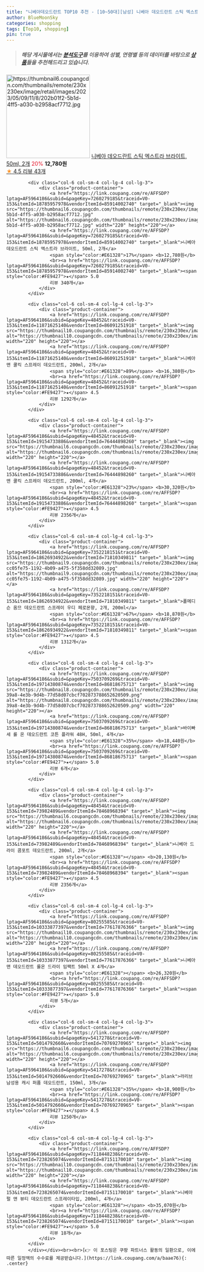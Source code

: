 ```yaml
---
title: "니베아데오드란트 TOP10 추천 - [10~50대][남성] 니베아 데오드란트 스틱 엑스트라 브라이트, 50ml, 2개"
author: BlueMoonSky
categories: shopping
tags: [Top10, shopping]
pin: true
---
```


> ##### 해당 게시물에서는 [**분석도구**](https://itemscout.io/)를 이용하여 **성별**, **연령별** 등의 데이터를 바탕으로 [**상품**](https://link.coupang.com/a/baae76)들을 추천해드리고 있습니다.
<div class="container"><div class="row">
            <div class="col-6 col-sm-4 col-lg-4 col-lg-3">
                <div class="product-container">
                    <a href="https://link.coupang.com/re/AFFSDP?lptag=AF5964186&subid=&pageKey=7260279185&traceid=V0-153&itemId=18785957978&vendorItemId=85914002740" target="_blank"><img src="https://thumbnail6.coupangcdn.com/thumbnails/remote/230x230ex/image/retail/images/2023/05/09/11/8/202b01f2-5b1d-4ff5-a030-b2958acf7712.jpg" alt="https://thumbnail6.coupangcdn.com/thumbnails/remote/230x230ex/image/retail/images/2023/05/09/11/8/202b01f2-5b1d-4ff5-a030-b2958acf7712.jpg" width="220" height="220"></a>
                    <a href="https://link.coupang.com/re/AFFSDP?lptag=AF5964186&subid=&pageKey=7260279185&traceid=V0-153&itemId=18785957978&vendorItemId=85914002740" target="_blank">니베아 데오드란트 스틱 엑스트라 브라이트, 50ml, 2개</a>
                    <span style="color:#E61328">20%</span> <b>12,780원</b>
                    <br><a href="https://link.coupang.com/re/AFFSDP?lptag=AF5964186&subid=&pageKey=7260279185&traceid=V0-153&itemId=18785957978&vendorItemId=85914002740" target="_blank"><span style="color:#FE9427">★</span> 4.5
                    리뷰 43개</a>
                </div>
            </div>
            
            <div class="col-6 col-sm-4 col-lg-4 col-lg-3">
                <div class="product-container">
                    <a href="https://link.coupang.com/re/AFFSDP?lptag=AF5964186&subid=&pageKey=7260279185&traceid=V0-153&itemId=18785957978&vendorItemId=85914002740" target="_blank"><img src="https://thumbnail6.coupangcdn.com/thumbnails/remote/230x230ex/image/retail/images/2023/05/09/11/8/202b01f2-5b1d-4ff5-a030-b2958acf7712.jpg" alt="https://thumbnail6.coupangcdn.com/thumbnails/remote/230x230ex/image/retail/images/2023/05/09/11/8/202b01f2-5b1d-4ff5-a030-b2958acf7712.jpg" width="220" height="220"></a>
                    <a href="https://link.coupang.com/re/AFFSDP?lptag=AF5964186&subid=&pageKey=7260279185&traceid=V0-153&itemId=18785957978&vendorItemId=85914002740" target="_blank">니베아 데오드란트 스틱 엑스트라 브라이트, 50ml, 2개</a>
                    <span style="color:#E61328">17%</span> <b>12,780원</b>
                    <br><a href="https://link.coupang.com/re/AFFSDP?lptag=AF5964186&subid=&pageKey=7260279185&traceid=V0-153&itemId=18785957978&vendorItemId=85914002740" target="_blank"><span style="color:#FE9427">★</span> 5.0
                    리뷰 340개</a>
                </div>
            </div>
            
            <div class="col-6 col-sm-4 col-lg-4 col-lg-3">
                <div class="product-container">
                    <a href="https://link.coupang.com/re/AFFSDP?lptag=AF5964186&subid=&pageKey=48452&traceid=V0-153&itemId=11871625140&vendorItemId=86091251918" target="_blank"><img src="https://thumbnail10.coupangcdn.com/thumbnails/remote/230x230ex/image/vendor_inventory/ffcb/a6c9a3b6a750a6d7ee17e0364f8c94330385768e834d3191ae1a9378dc1a.jpg" alt="https://thumbnail10.coupangcdn.com/thumbnails/remote/230x230ex/image/vendor_inventory/ffcb/a6c9a3b6a750a6d7ee17e0364f8c94330385768e834d3191ae1a9378dc1a.jpg" width="220" height="220"></a>
                    <a href="https://link.coupang.com/re/AFFSDP?lptag=AF5964186&subid=&pageKey=48452&traceid=V0-153&itemId=11871625140&vendorItemId=86091251918" target="_blank">니베아 맨 쿨킥 스프레이 데오드란트, 200ml, 2개</a>
                    <span style="color:#E61328">89%</span> <b>16,380원</b>
                    <br><a href="https://link.coupang.com/re/AFFSDP?lptag=AF5964186&subid=&pageKey=48452&traceid=V0-153&itemId=11871625140&vendorItemId=86091251918" target="_blank"><span style="color:#FE9427">★</span> 4.5
                    리뷰 1292개</a>
                </div>
            </div>
            
            <div class="col-6 col-sm-4 col-lg-4 col-lg-3">
                <div class="product-container">
                    <a href="https://link.coupang.com/re/AFFSDP?lptag=AF5964186&subid=&pageKey=48452&traceid=V0-153&itemId=19154733886&vendorItemId=76444898260" target="_blank"><img src="https://thumbnail6.coupangcdn.com/thumbnails/remote/230x230ex/image/vendor_inventory/9648/0bff3e81d96ea088cb09010f961fddcc05163a60e98dd07c60b95a20af4c.jpg" alt="https://thumbnail6.coupangcdn.com/thumbnails/remote/230x230ex/image/vendor_inventory/9648/0bff3e81d96ea088cb09010f961fddcc05163a60e98dd07c60b95a20af4c.jpg" width="220" height="220"></a>
                    <a href="https://link.coupang.com/re/AFFSDP?lptag=AF5964186&subid=&pageKey=48452&traceid=V0-153&itemId=19154733886&vendorItemId=76444898260" target="_blank">니베아 맨 쿨킥 스프레이 데오드란트, 200ml, 4개</a>
                    <span style="color:#E61328">23%</span> <b>30,320원</b>
                    <br><a href="https://link.coupang.com/re/AFFSDP?lptag=AF5964186&subid=&pageKey=48452&traceid=V0-153&itemId=19154733886&vendorItemId=76444898260" target="_blank"><span style="color:#FE9427">★</span> 4.5
                    리뷰 2356개</a>
                </div>
            </div>
            
            <div class="col-6 col-sm-4 col-lg-4 col-lg-3">
                <div class="product-container">
                    <a href="https://link.coupang.com/re/AFFSDP?lptag=AF5964186&subid=&pageKey=7352218151&traceid=V0-153&itemId=18626934922&vendorItemId=71810349811" target="_blank"><img src="https://thumbnail9.coupangcdn.com/thumbnails/remote/230x230ex/image/retail/images/7810462110894932-cc05fe75-1192-4b09-a475-5f358dd32089.jpg" alt="https://thumbnail9.coupangcdn.com/thumbnails/remote/230x230ex/image/retail/images/7810462110894932-cc05fe75-1192-4b09-a475-5f358dd32089.jpg" width="220" height="220"></a>
                    <a href="https://link.coupang.com/re/AFFSDP?lptag=AF5964186&subid=&pageKey=7352218151&traceid=V0-153&itemId=18626934922&vendorItemId=71810349811" target="_blank">폴메디슨 옴므 데오드란트 스프레이 우디 페로몬향, 2개, 200ml</a>
                    <span style="color:#E61328">67%</span> <b>18,870원</b>
                    <br><a href="https://link.coupang.com/re/AFFSDP?lptag=AF5964186&subid=&pageKey=7352218151&traceid=V0-153&itemId=18626934922&vendorItemId=71810349811" target="_blank"><span style="color:#FE9427">★</span> 4.5
                    리뷰 1312개</a>
                </div>
            </div>
            
            <div class="col-6 col-sm-4 col-lg-4 col-lg-3">
                <div class="product-container">
                    <a href="https://link.coupang.com/re/AFFSDP?lptag=AF5964186&subid=&pageKey=7503709269&traceid=V0-153&itemId=19714380874&vendorItemId=86818675713" target="_blank"><img src="https://thumbnail8.coupangcdn.com/thumbnails/remote/230x230ex/image/retail/images/6140b0b5-39a8-4e3b-9d4b-77d58d07cbcf702873788652620509.png" alt="https://thumbnail8.coupangcdn.com/thumbnails/remote/230x230ex/image/retail/images/6140b0b5-39a8-4e3b-9d4b-77d58d07cbcf702873788652620509.png" width="220" height="220"></a>
                    <a href="https://link.coupang.com/re/AFFSDP?lptag=AF5964186&subid=&pageKey=7503709269&traceid=V0-153&itemId=19714380874&vendorItemId=86818675713" target="_blank">바이빠세 롤 온 데오드란트 코튼 플라워 48H, 50ml, 4개</a>
                    <span style="color:#E61328">35%</span> <b>18,440원</b>
                    <br><a href="https://link.coupang.com/re/AFFSDP?lptag=AF5964186&subid=&pageKey=7503709269&traceid=V0-153&itemId=19714380874&vendorItemId=86818675713" target="_blank"><span style="color:#FE9427">★</span> 5.0
                    리뷰 6개</a>
                </div>
            </div>
            
            <div class="col-6 col-sm-4 col-lg-4 col-lg-3">
                <div class="product-container">
                    <a href="https://link.coupang.com/re/AFFSDP?lptag=AF5964186&subid=&pageKey=48454&traceid=V0-153&itemId=73982489&vendorItemId=78468968394" target="_blank"><img src="https://thumbnail6.coupangcdn.com/thumbnails/remote/230x230ex/image/vendor_inventory/68aa/e7d4662ff93d62048bc9bb0ddac00670dd6e07248f8cbbb2b387aa0bdf03.jpg" alt="https://thumbnail6.coupangcdn.com/thumbnails/remote/230x230ex/image/vendor_inventory/68aa/e7d4662ff93d62048bc9bb0ddac00670dd6e07248f8cbbb2b387aa0bdf03.jpg" width="220" height="220"></a>
                    <a href="https://link.coupang.com/re/AFFSDP?lptag=AF5964186&subid=&pageKey=48454&traceid=V0-153&itemId=73982489&vendorItemId=78468968394" target="_blank">니베아 드라이 콤포트 데오드란트, 200ml, 2개</a>
                    <span style="color:#E61328"></span> <b>20,130원</b>
                    <br><a href="https://link.coupang.com/re/AFFSDP?lptag=AF5964186&subid=&pageKey=48454&traceid=V0-153&itemId=73982489&vendorItemId=78468968394" target="_blank"><span style="color:#FE9427">★</span> 4.5
                    리뷰 2356개</a>
                </div>
            </div>
            
            <div class="col-6 col-sm-4 col-lg-4 col-lg-3">
                <div class="product-container">
                    <a href="https://link.coupang.com/re/AFFSDP?lptag=AF5964186&subid=&pageKey=80255585&traceid=V0-153&itemId=10333877397&vendorItemId=77617876366" target="_blank"><img src="https://thumbnail10.coupangcdn.com/thumbnails/remote/230x230ex/image/vendor_inventory/7278/bfac0b7f9a93e41d8af87788d42a5a20c0658ee46f75147ff045d9cea37f.jpg" alt="https://thumbnail10.coupangcdn.com/thumbnails/remote/230x230ex/image/vendor_inventory/7278/bfac0b7f9a93e41d8af87788d42a5a20c0658ee46f75147ff045d9cea37f.jpg" width="220" height="220"></a>
                    <a href="https://link.coupang.com/re/AFFSDP?lptag=AF5964186&subid=&pageKey=80255585&traceid=V0-153&itemId=10333877397&vendorItemId=77617876366" target="_blank">니베아 맨 데오드란트 롤온 드라이 임팩트 50ml X 4개</a>
                    <span style="color:#E61328"></span> <b>26,320원</b>
                    <br><a href="https://link.coupang.com/re/AFFSDP?lptag=AF5964186&subid=&pageKey=80255585&traceid=V0-153&itemId=10333877397&vendorItemId=77617876366" target="_blank"><span style="color:#FE9427">★</span> 5.0
                    리뷰 5개</a>
                </div>
            </div>
            
            <div class="col-6 col-sm-4 col-lg-4 col-lg-3">
                <div class="product-container">
                    <a href="https://link.coupang.com/re/AFFSDP?lptag=AF5964186&subid=&pageKey=5417278&traceid=V0-153&itemId=5014792660&vendorItemId=70769270965" target="_blank"><img src="https://thumbnail6.coupangcdn.com/thumbnails/remote/230x230ex/image/vendor_inventory/6ba1/188b1d6fc6d97db250eedd72a604480c61dfeb3d8177fb6bd63ca31d8634.jpg" alt="https://thumbnail6.coupangcdn.com/thumbnails/remote/230x230ex/image/vendor_inventory/6ba1/188b1d6fc6d97db250eedd72a604480c61dfeb3d8177fb6bd63ca31d8634.jpg" width="220" height="220"></a>
                    <a href="https://link.coupang.com/re/AFFSDP?lptag=AF5964186&subid=&pageKey=5417278&traceid=V0-153&itemId=5014792660&vendorItemId=70769270965" target="_blank">라리브 남성용 캐시 퍼퓸 데오드란트, 150ml, 3개</a>
                    <span style="color:#E61328">35%</span> <b>18,900원</b>
                    <br><a href="https://link.coupang.com/re/AFFSDP?lptag=AF5964186&subid=&pageKey=5417278&traceid=V0-153&itemId=5014792660&vendorItemId=70769270965" target="_blank"><span style="color:#FE9427">★</span> 4.5
                    리뷰 1250개</a>
                </div>
            </div>
            
            <div class="col-6 col-sm-4 col-lg-4 col-lg-3">
                <div class="product-container">
                    <a href="https://link.coupang.com/re/AFFSDP?lptag=AF5964186&subid=&pageKey=7118448238&traceid=V0-153&itemId=7238265074&vendorItemId=87151170010" target="_blank"><img src="https://thumbnail10.coupangcdn.com/thumbnails/remote/230x230ex/image/vendor_inventory/1072/5410e8ebb8c98690cecdcc33d24bb56b50d6e2567e470ce78a0a28627f4c.PNG" alt="https://thumbnail10.coupangcdn.com/thumbnails/remote/230x230ex/image/vendor_inventory/1072/5410e8ebb8c98690cecdcc33d24bb56b50d6e2567e470ce78a0a28627f4c.PNG" width="220" height="220"></a>
                    <a href="https://link.coupang.com/re/AFFSDP?lptag=AF5964186&subid=&pageKey=7118448238&traceid=V0-153&itemId=7238265074&vendorItemId=87151170010" target="_blank">니베아 펄 앤 뷰티 데오드란트 스프레이타입, 200ml, 4개</a>
                    <span style="color:#E61328"></span> <b>35,070원</b>
                    <br><a href="https://link.coupang.com/re/AFFSDP?lptag=AF5964186&subid=&pageKey=7118448238&traceid=V0-153&itemId=7238265074&vendorItemId=87151170010" target="_blank"><span style="color:#FE9427">★</span> 5.0
                    리뷰 18개</a>
                </div>
            </div>
            </div></div><br><br>[👉 이 포스팅은 쿠팡 파트너스 활동의 일환으로, 이에 따른 일정액의 수수료를 제공받습니다.](https://link.coupang.com/a/baae76){: .center}
